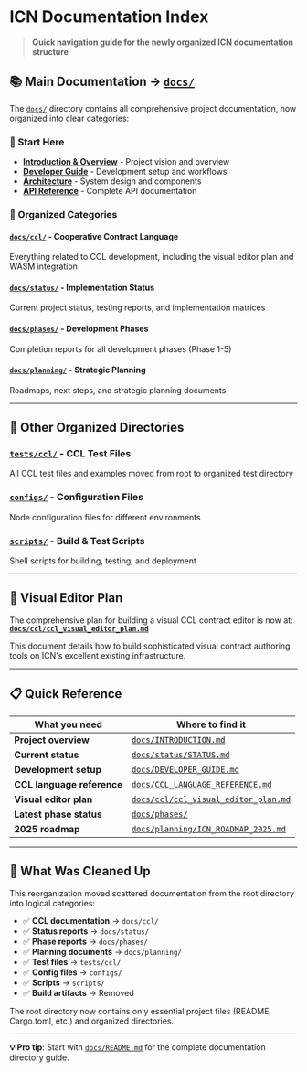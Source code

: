 # ICN Documentation Index

> **Quick navigation guide for the newly organized ICN documentation structure**

## 📚 **Main Documentation** → [`docs/`](docs/)

The [`docs/`](docs/) directory contains all comprehensive project documentation, now organized into clear categories:

### **🎯 Start Here**
- **[Introduction & Overview](docs/INTRODUCTION.md)** - Project vision and overview
- **[Developer Guide](docs/DEVELOPER_GUIDE.md)** - Development setup and workflows  
- **[Architecture](docs/ARCHITECTURE.md)** - System design and components
- **[API Reference](docs/API.md)** - Complete API documentation

### **📂 Organized Categories**

#### **[`docs/ccl/`](docs/ccl/)** - Cooperative Contract Language
Everything related to CCL development, including the visual editor plan and WASM integration

#### **[`docs/status/`](docs/status/)** - Implementation Status
Current project status, testing reports, and implementation matrices

#### **[`docs/phases/`](docs/phases/)** - Development Phases  
Completion reports for all development phases (Phase 1-5)

#### **[`docs/planning/`](docs/planning/)** - Strategic Planning
Roadmaps, next steps, and strategic planning documents

---

## 🔧 **Other Organized Directories**

### **[`tests/ccl/`](tests/ccl/)** - CCL Test Files
All CCL test files and examples moved from root to organized test directory

### **[`configs/`](configs/)** - Configuration Files
Node configuration files for different environments

### **[`scripts/`](scripts/)** - Build & Test Scripts
Shell scripts for building, testing, and deployment

---

## 🎨 **Visual Editor Plan**

The comprehensive plan for building a visual CCL contract editor is now at:
**[`docs/ccl/ccl_visual_editor_plan.md`](docs/ccl/ccl_visual_editor_plan.md)**

This document details how to build sophisticated visual contract authoring tools on ICN's excellent existing infrastructure.

---

## 📋 **Quick Reference**

| What you need | Where to find it |
|---------------|------------------|
| **Project overview** | [`docs/INTRODUCTION.md`](docs/INTRODUCTION.md) |
| **Current status** | [`docs/status/STATUS.md`](docs/status/STATUS.md) |
| **Development setup** | [`docs/DEVELOPER_GUIDE.md`](docs/DEVELOPER_GUIDE.md) |
| **CCL language reference** | [`docs/CCL_LANGUAGE_REFERENCE.md`](docs/CCL_LANGUAGE_REFERENCE.md) |
| **Visual editor plan** | [`docs/ccl/ccl_visual_editor_plan.md`](docs/ccl/ccl_visual_editor_plan.md) |
| **Latest phase status** | [`docs/phases/`](docs/phases/) |
| **2025 roadmap** | [`docs/planning/ICN_ROADMAP_2025.md`](docs/planning/ICN_ROADMAP_2025.md) |

---

## 🧹 **What Was Cleaned Up**

This reorganization moved scattered documentation from the root directory into logical categories:

- ✅ **CCL documentation** → `docs/ccl/`
- ✅ **Status reports** → `docs/status/` 
- ✅ **Phase reports** → `docs/phases/`
- ✅ **Planning documents** → `docs/planning/`
- ✅ **Test files** → `tests/ccl/`
- ✅ **Config files** → `configs/`
- ✅ **Scripts** → `scripts/`
- ✅ **Build artifacts** → Removed

The root directory now contains only essential project files (README, Cargo.toml, etc.) and organized directories.

---

**💡 Pro tip**: Start with [`docs/README.md`](docs/README.md) for the complete documentation directory guide. 